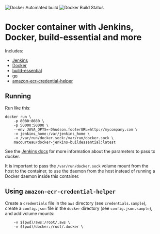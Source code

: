 ![Docker Automated build](https://img.shields.io/docker/automated/macourteau/docker-jenkins-buildessential.svg)
![Docker Build Status](https://img.shields.io/docker/build/macourteau/docker-jenkins-buildessential.svg)

# Docker container with Jenkins, Docker, build-essential and more

Includes:

*   [Jenkins](https://jenkins.io)
*   [Docker](https://www.docker.com)
*   [build-essential](https://packages.debian.org/build-essential)
*   [go](https://golang.org/)
*   [amazon-ecr-credential-helper](https://github.com/awslabs/amazon-ecr-credential-helper)

## Running
Run like this:

```
docker run \
    -p 8080:8080 \
    -p 50000:50000 \
    --env JAVA_OPTS=-Dhudson.footerURL=http://mycompany.com \
    -v jenkins_home:/var/jenkins_home \
    -v /var/run/docker.sock:/var/run/docker.sock \
    macourteau/docker-jenkins-buildessential:latest
```

See the
[Jenkins docs](https://github.com/jenkinsci/docker/blob/master/README.md)
for more information about the parameters to pass to docker.

It is important to pass the `/var/run/docker.sock` volume mount from the host
to the container, to use the daemon from the host instead of running a Docker
daemon inside this container.

## Using `amazon-ecr-credential-helper`

Create a `credentials` file in the `aws` directory (see `credentials.sample`),
create a `config.json` file in the `docker` directory (see
`config.json.sample`), and add volume mounts:

```
    -v $(pwd)/aws:/root/.aws \
    -v $(pwd)/docker:/root/.docker \
```
